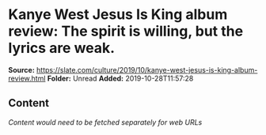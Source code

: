 # Kanye West Jesus Is King album review: The spirit is willing, but the lyrics are weak.

**Source:** https://slate.com/culture/2019/10/kanye-west-jesus-is-king-album-review.html
**Folder:** Unread
**Added:** 2019-10-28T11:57:28




## Content
*Content would need to be fetched separately for web URLs*
